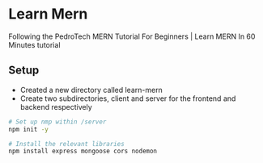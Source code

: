 # Learn Mern
Following the PedroTech MERN Tutorial For Beginners | Learn MERN In 60 Minutes tutorial

## Setup
- Created a new directory called learn-mern
- Create two subdirectories, client and server for the frontend and backend respectively
  
```zsh
# Set up nmp within /server
npm init -y

# Install the relevant libraries
npm install express mongoose cors nodemon


```